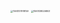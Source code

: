 <img src="https://i.loli.net/2020/07/02/ZEVMeR34kDpdWmA.jpg" alt="1593137918159" style="zoom:25%;" />



<img src="https://i.loli.net/2020/07/02/13shldE9YRpXWjQ.jpg" alt="1593138026803" style="zoom:25%;" />